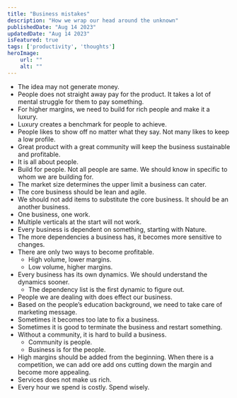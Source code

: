 ```yaml
---
title: "Business mistakes"
description: "How we wrap our head around the unknown"
publishedDate: "Aug 14 2023"
updatedDate: "Aug 14 2023"
isFeatured: true
tags: ['productivity', 'thoughts']
heroImage:
    url: ""
    alt: ""
---
```



- The idea may not generate money.
- People does not straight away pay for the product. It takes a lot of mental struggle for them to pay something.
- For higher margins, we need to build for rich people and make it a luxury. 
- Luxury creates a benchmark for people to achieve.
- People likes to show off no matter what they say. Not many likes to keep a low profile.
- Great product with a great community will keep the business sustainable and profitable.
- It is all about people.
- Build for people. Not all people are same. We should know in specific to whom we are building for.
- The market size determines the upper limit a business can cater.
- The core business should be lean and agile.
- We should not add items to substitute the core business. It should be an another business.
- One business, one work.
- Multiple verticals at the start will not work. 
- Every business is dependent on something, starting with Nature. 
- The more dependencies a business has, it becomes more sensitive to changes.
- There are only two ways to become profitable.
    - High volume, lower margins.
    - Low volume, higher margins.
- Every business has its own dynamics. We should understand the dynamics sooner.
    - The dependency list is the first dynamic to figure out.
- People we are dealing with does effect our business.
- Based on the people’s education background, we need to take care of marketing message.
- Sometimes it becomes too late to fix a business.
- Sometimes it is good to terminate the business and restart something.
- Without a community, it is hard to build a business.
    - Community is people.
    - Business is for the people.
- High margins should be added from the beginning. When there is a competition, we can add ore add ons cutting down the margin and become more appealing.
- Services does not make us rich.
- Every hour we spend is costly. Spend wisely.
